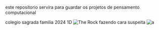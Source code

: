 este repositorio servira para guardar os projetos de pensamento computacional

colegio sagrada familia 2024 1D
![The Rock fazendo cara suspeita](https://media1.tenor.com/m/z_0qn5PgD0sAAAAd/the-rock-look-the-rock-meme.gif)
![a](https://media1.tenor.com/m/NpIRDtlpMRAAAAAC/the-rock-rock-meme.gif)
